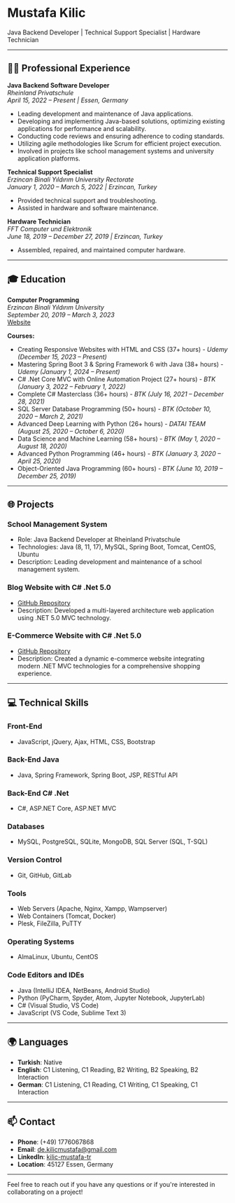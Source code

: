 # Mustafa Kilic

Java Backend Developer | Technical Support Specialist | Hardware Technician

---

## 🧑‍💼 Professional Experience

**Java Backend Software Developer**  
*Rheinland Privatschule*  
*April 15, 2022 – Present | Essen, Germany*  
- Leading development and maintenance of Java applications.
- Developing and implementing Java-based solutions, optimizing existing applications for performance and scalability.
- Conducting code reviews and ensuring adherence to coding standards.
- Utilizing agile methodologies like Scrum for efficient project execution.
- Involved in projects like school management systems and university application platforms.

**Technical Support Specialist**  
*Erzincan Binali Yıldırım University Rectorate*  
*January 1, 2020 – March 5, 2022 | Erzincan, Turkey*  
- Provided technical support and troubleshooting.
- Assisted in hardware and software maintenance.

**Hardware Technician**  
*FFT Computer und Elektronik*  
*June 18, 2019 – December 27, 2019 | Erzincan, Turkey*  
- Assembled, repaired, and maintained computer hardware.

---

## 🎓 Education

**Computer Programming**  
*Erzincan Binali Yıldırım University*  
*September 20, 2019 – March 3, 2023*  
[Website](https://international.ebyu.edu.tr/)

**Courses:**
- Creating Responsive Websites with HTML and CSS (37+ hours) - *Udemy (December 15, 2023 – Present)*
- Mastering Spring Boot 3 & Spring Framework 6 with Java (38+ hours) - *Udemy (January 1, 2024 – Present)*
- C# .Net Core MVC with Online Automation Project (27+ hours) - *BTK (January 3, 2022 – February 1, 2022)*
- Complete C# Masterclass (36+ hours) - *BTK (July 16, 2021 – December 28, 2021)*
- SQL Server Database Programming (50+ hours) - *BTK (October 10, 2020 – March 2, 2021)*
- Advanced Deep Learning with Python (26+ hours) - *DATAI TEAM (August 25, 2020 – October 6, 2020)*
- Data Science and Machine Learning (58+ hours) - *BTK (May 1, 2020 – August 18, 2020)*
- Advanced Python Programming (46+ hours) - *BTK (January 3, 2020 – April 25, 2020)*
- Object-Oriented Java Programming (60+ hours) - *BTK (June 10, 2019 – December 25, 2019)*

---

## 🌐 Projects

### School Management System
- Role: Java Backend Developer at Rheinland Privatschule
- Technologies: Java (8, 11, 17), MySQL, Spring Boot, Tomcat, CentOS, Ubuntu
- Description: Leading development and maintenance of a school management system.

### Blog Website with C# .Net 5.0
- [GitHub Repository](https://github.com/kilicmustafa/CoreKampBlog2)
- Description: Developed a multi-layered architecture web application using .NET 5.0 MVC technology.

### E-Commerce Website with C# .Net 5.0
- [GitHub Repository](https://github.com/kilicmustafa/TicariOtomasyon/tree/master/TicariOtomasyon)
- Description: Created a dynamic e-commerce website integrating modern .NET MVC technologies for a comprehensive shopping experience.

---

## 💻 Technical Skills

### Front-End
- JavaScript, jQuery, Ajax, HTML, CSS, Bootstrap

### Back-End Java
- Java, Spring Framework, Spring Boot, JSP, RESTful API

### Back-End C# .Net
- C#, ASP.NET Core, ASP.NET MVC

### Databases
- MySQL, PostgreSQL, SQLite, MongoDB, SQL Server (SQL, T-SQL)

### Version Control
- Git, GitHub, GitLab

### Tools
- Web Servers (Apache, Nginx, Xampp, Wampserver)
- Web Containers (Tomcat, Docker)
- Plesk, FileZilla, PuTTY

### Operating Systems
- AlmaLinux, Ubuntu, CentOS

### Code Editors and IDEs
- Java (IntelliJ IDEA, NetBeans, Android Studio)
- Python (PyCharm, Spyder, Atom, Jupyter Notebook, JupyterLab)
- C# (Visual Studio, VS Code)
- JavaScript (VS Code, Sublime Text 3)

---

## 🌍 Languages

- **Turkish**: Native
- **English**: C1 Listening, C1 Reading, B2 Writing, B2 Speaking, B2 Interaction
- **German**: C1 Listening, C1 Reading, C1 Writing, C1 Speaking, C1 Interaction

---

## 📫 Contact

- **Phone**: (+49) 1776067868
- **Email**: [de.kilicmustafa@gmail.com](mailto:de.kilicmustafa@gmail.com)
- **LinkedIn**: [kilic-mustafa-tr](https://www.linkedin.com/in/kilic-mustafa-tr/)
- **Location**: 45127 Essen, Germany

---

Feel free to reach out if you have any questions or if you're interested in collaborating on a project!
